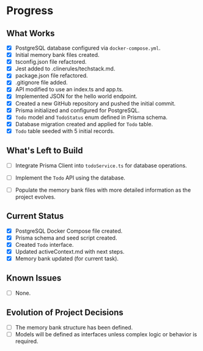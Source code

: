 # Progress

## What Works

- [x] PostgreSQL database configured via `docker-compose.yml`.
- [x] Initial memory bank files created.
- [x] tsconfig.json file refactored.
- [x] Jest added to .clinerules/techstack.md.
- [x] package.json file refactored.
- [x] .gitignore file added.
- [x] API modified to use an index.ts and app.ts.
- [x] Implemented JSON for the hello world endpoint.
- [x] Created a new GitHub repository and pushed the initial commit.
- [x] Prisma initialized and configured for PostgreSQL.
- [x] `Todo` model and `TodoStatus` enum defined in Prisma schema.
- [x] Database migration created and applied for `Todo` table.
- [x] `Todo` table seeded with 5 initial records.

## What's Left to Build

- [ ] Integrate Prisma Client into `todoService.ts` for database operations.
- [ ] Implement the `Todo` API using the database.
- [ ] Populate the memory bank files with more detailed information as the project evolves.


## Current Status

- [x] PostgreSQL Docker Compose file created.
- [x] Prisma schema and seed script created.
- [x] Created `Todo` interface.
- [x] Updated activeContext.md with next steps.
- [x] Memory bank updated (for current task).

## Known Issues

- [ ] None.

## Evolution of Project Decisions

- [ ] The memory bank structure has been defined.
- [ ] Models will be defined as interfaces unless complex logic or behavior is required.
